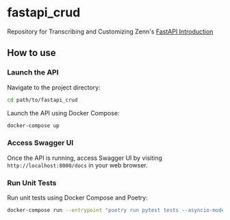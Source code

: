 # fastapi_crud
Repository for Transcribing and Customizing Zenn's [FastAPI Introduction](https://zenn.dev/sh0nk/books/537bb028709ab9)


## How to use
### Launch the API
Navigate to the project directory:

```bash
cd path/to/fastapi_crud
```

Launch the API using Docker Compose:
```bash
docker-compose up
```

### Access Swagger UI
Once the API is running, access Swagger UI by visiting `http://localhost:8000/docs` in your web browser.

### Run Unit Tests
Run unit tests using Docker Compose and Poetry:
```bash
docker-compose run --entrypoint "poetry run pytest tests --asyncio-mode=auto" demo-app
```
